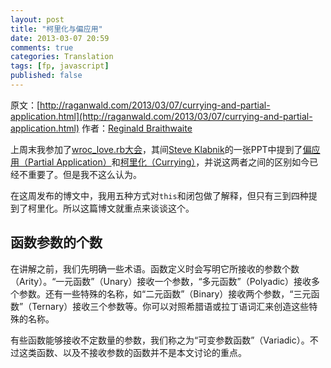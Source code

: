 ```yaml
---
layout: post
title: "柯里化与偏应用"
date: 2013-03-07 20:59
comments: true
categories: Translation
tags: [fp, javascript]
published: false
---
```


原文：[http://raganwald.com/2013/03/07/currying-and-partial-application.html](http://raganwald.com/2013/03/07/currying-and-partial-application.html)
作者：[Reginald Braithwaite](http://raganwald.com/)

上周末我参加了[wroc_love.rb大会](http://wrocloverb.com/)，其间[Steve Klabnik](http://steveklabnik.com/)的一张PPT中提到了[偏应用（Partial Application）](https://en.wikipedia.org/wiki/Partial_application)和[柯里化（Currying）](https://en.wikipedia.org/wiki/Currying)，并说这两者之间的区别如今已经不重要了。但是我不这么认为。

在这周发布的博文中，我用五种方式对`this`和闭包做了解释，但只有三到四种提到了柯里化。所以这篇博文就重点来谈谈这个。

函数参数的个数
--------------

在讲解之前，我们先明确一些术语。函数定义时会写明它所接收的参数个数（Arity）。“一元函数”（Unary）接收一个参数，“多元函数”（Polyadic）接收多个参数。还有一些特殊的名称，如“二元函数”（Binary）接收两个参数，“三元函数”（Ternary）接收三个参数等。你可以对照希腊语或拉丁语词汇来创造这些特殊的名称。

有些函数能够接收不定数量的参数，我们称之为“可变参数函数”（Variadic）。不过这类函数、以及不接收参数的函数并不是本文讨论的重点。

<!-- more -->

